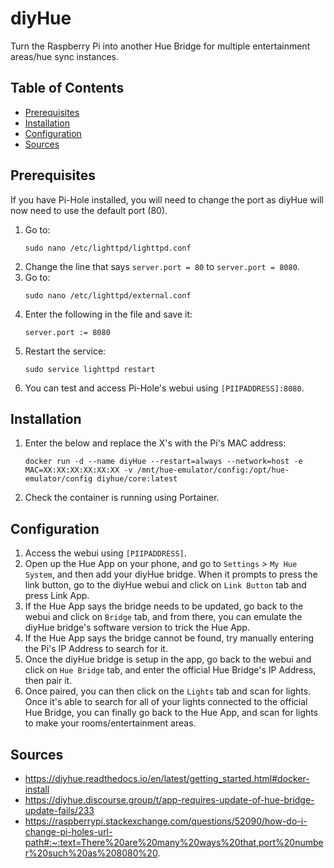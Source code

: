 # diyHue

Turn the Raspberry Pi into another Hue Bridge for multiple entertainment areas/hue sync instances.

## Table of Contents

- [Prerequisites](#prerequisites)
- [Installation](#installation)
- [Configuration](#configuration)
- [Sources](#sources)

## Prerequisites

If you have Pi-Hole installed, you will need to change the port as diyHue will now need to use the default port (80).

1. Go to:
   ```
   sudo nano /etc/lighttpd/lighttpd.conf
   ```
2. Change the line that says `server.port = 80` to `server.port = 8080`.
3. Go to:
   ```
   sudo nano /etc/lighttpd/external.conf
   ```
4. Enter the following in the file and save it:
   ```
   server.port := 8080
   ```
5. Restart the service:
   ```
   sudo service lighttpd restart
   ```
6. You can test and access Pi-Hole's webui using `[PIIPADDRESS]:8080`.

## Installation

1. Enter the below and replace the X's with the Pi's MAC address:
   ```
   docker run -d --name diyHue --restart=always --network=host -e MAC=XX:XX:XX:XX:XX:XX -v /mnt/hue-emulator/config:/opt/hue-emulator/config diyhue/core:latest
   ```
2. Check the container is running using Portainer.

## Configuration

1. Access the webui using `[PIIPADDRESS]`.
2. Open up the Hue App on your phone, and go to `Settings` > `My Hue System`, and then add your diyHue bridge. When it prompts to press the link button, go to the diyHue webui and click on `Link Button` tab and press Link App.
3. If the Hue App says the bridge needs to be updated, go back to the webui and click on `Bridge` tab, and from there, you can emulate the diyHue bridge's software version to trick the Hue App.
4. If the Hue App says the bridge cannot be found, try manually entering the Pi's IP Address to search for it.
5. Once the diyHue bridge is setup in the app, go back to the webui and click on `Hue Bridge` tab, and enter the official Hue Bridge's IP Address, then pair it.
6. Once paired, you can then click on the `Lights` tab and scan for lights. Once it's able to search for all of your lights connected to the official Hue Bridge, you can finally go back to the Hue App, and scan for lights to make your rooms/entertainment areas.

## Sources

- https://diyhue.readthedocs.io/en/latest/getting_started.html#docker-install
- https://diyhue.discourse.group/t/app-requires-update-of-hue-bridge-update-fails/233
- https://raspberrypi.stackexchange.com/questions/52090/how-do-i-change-pi-holes-url-path#:~:text=There%20are%20many%20ways%20that,port%20number%20such%20as%208080%20.
